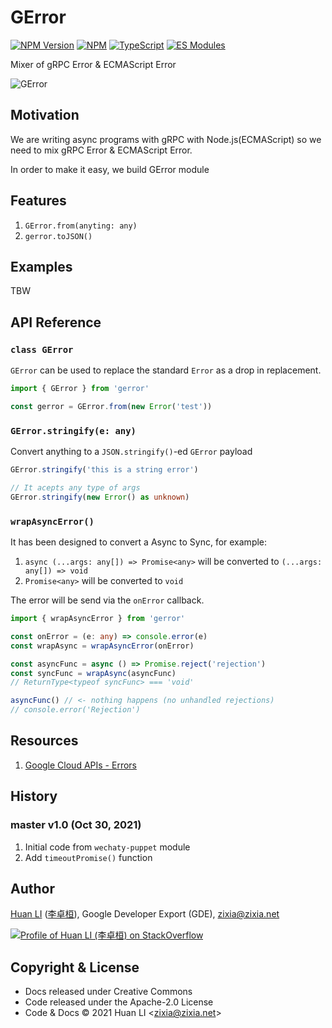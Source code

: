 # GError

[![NPM Version](https://badge.fury.io/js/gerror.svg)](https://badge.fury.io/js/gerror)
[![NPM](https://github.com/huan/gerror/workflows/NPM/badge.svg)](https://github.com/huan/gerror/actions?query=workflow%3ANPM)
[![TypeScript](https://img.shields.io/badge/%3C%2F%3E-TypeScript-blue.svg)](https://www.typescriptlang.org/)
[![ES Modules](https://img.shields.io/badge/ES-Modules-brightgreen)](https://github.com/Chatie/tsconfig/issues/16)

Mixer of gRPC Error &amp; ECMAScript Error

![GError](docs/images/gerror-logo.png)

## Motivation

We are writing async programs with gRPC with Node.js(ECMAScript) so we need to mix gRPC Error &amp; ECMAScript Error.

In order to make it easy, we build GError module

## Features

1. `GError.from(anyting: any)`
1. `gerror.toJSON()`

## Examples

TBW

## API Reference

### `class GError`

`GError` can be used to replace the standard `Error` as a drop in replacement.

```ts
import { GError } from 'gerror'

const gerror = GError.from(new Error('test'))
```

### `GError.stringify(e: any)`

Convert anything to a `JSON.stringify()`-ed `GError` payload

```ts
GError.stringify('this is a string error')

// It acepts any type of args
GError.stringify(new Error() as unknown)
```

### `wrapAsyncError()`

It has been designed to convert a Async to Sync, for example:

1. `async (...args: any[]) => Promise<any>` will be converted to `(...args: any[]) => void`
1. `Promise<any>` will be converted to `void`

The error will be send via the `onError` callback.

```ts
import { wrapAsyncError } from 'gerror'

const onError = (e: any) => console.error(e)
const wrapAsync = wrapAsyncError(onError)

const asyncFunc = async () => Promise.reject('rejection')
const syncFunc = wrapAsync(asyncFunc)
// ReturnType<typeof syncFunc> === 'void'

asyncFunc() // <- nothing happens (no unhandled rejections)
// console.error('Rejection')
```

## Resources

1. [Google Cloud APIs - Errors](https://cloud.google.com/apis/design/errors)

## History

### master v1.0 (Oct 30, 2021)

1. Initial code from `wechaty-puppet` module
1. Add `timeoutPromise()` function

## Author

[Huan LI](https://github.com/huan) ([李卓桓](http://linkedin.com/in/zixia)), Google Developer Export (GDE), zixia@zixia.net

[![Profile of Huan LI (李卓桓) on StackOverflow](https://stackexchange.com/users/flair/265499.png)](https://stackexchange.com/users/265499)

## Copyright & License

* Docs released under Creative Commons
* Code released under the Apache-2.0 License
* Code & Docs © 2021 Huan LI \<zixia@zixia.net\>
